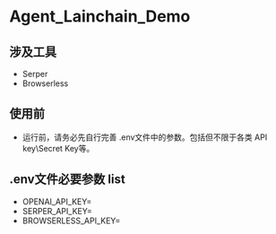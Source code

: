 # Agent_Lainchain_Demo


 ## 涉及工具
* Serper
* Browserless

## 使用前
* 运行前，请务必先自行完善 .env文件中的参数。包括但不限于各类 API key\Secret Key等。

## .env文件必要参数 list
* OPENAI_API_KEY=
* SERPER_API_KEY=
* BROWSERLESS_API_KEY=
  
